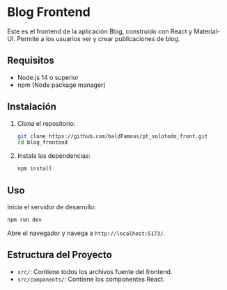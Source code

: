 # Blog Frontend

Este es el frontend de la aplicación Blog, construido con React y Material-UI. 
Permite a los usuarios ver y crear publicaciones de blog.

## Requisitos

- Node.js 14 o superior
- npm (Node package manager)

## Instalación

1. Clona el repositorio:
   ```bash
   git clone https://github.com/baldFamous/pt_solotodo_front.git
   cd blog_frontend
   ```

2. Instala las dependencias:
   ```bash
   npm install
   ```

## Uso

Inicia el servidor de desarrollo:
```bash
npm run dev
```

Abre el navegador y navega a `http://localhost:5173/`.

## Estructura del Proyecto

- `src/`: Contiene todos los archivos fuente del frontend.
- `src/components/`: Contiene los componentes React.
